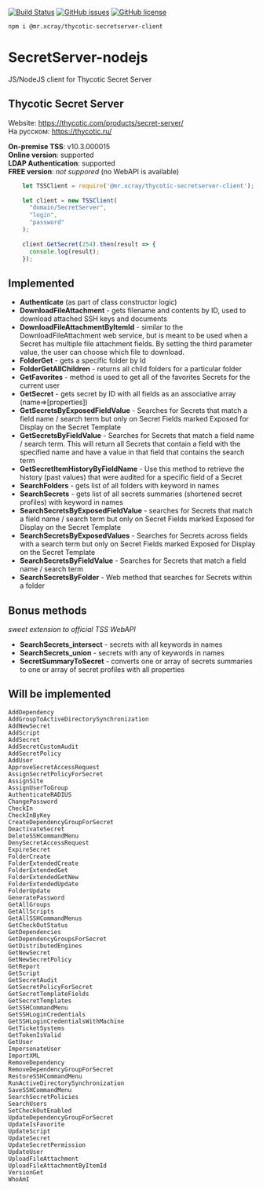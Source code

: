 [![Build Status](https://travis-ci.org/Afigenius/SecretServer-nodejs.svg?branch=master)](https://travis-ci.org/Afigenius/SecretServer-nodejs)
[![GitHub issues](https://img.shields.io/github/issues/Afigenius/SecretServer-nodejs.svg?style=flat)](https://github.com/Afigenius/SecretServer-nodejs/issues)
[![GitHub license](https://img.shields.io/github/license/Afigenius/SecretServer-nodejs.svg?style=flat)](https://github.com/Afigenius/SecretServer-nodejs/blob/master/LICENSE)

    npm i @mr.xcray/thycotic-secretserver-client

# SecretServer-nodejs
JS/NodeJS client for Thycotic Secret Server  

## Thycotic Secret Server  
Website: https://thycotic.com/products/secret-server/  
На русском: https://thycotic.ru/


**On-premise TSS**: v10.3.000015  
**Online version**: supported  
**LDAP Authentication**: supported  
**FREE version**: _not suppored_ (no WebAPI is available)

```JavaScript
    let TSSClient = require('@mr.xcray/thycotic-secretserver-client');
      
    let client = new TSSClient(
      "domain/SecretServer", 
      "login", 
      "password"
    );
      
    client.GetSecret(254).then(result => {
      console.log(result);
    });
```

## Implemented
 - **Authenticate** (as part of class constructor logic)
 - **DownloadFileAttachment** - gets filename and contents by ID, used to download attached SSH keys and documents
 - **DownloadFileAttachmentByItemId** - similar to the DownloadFileAttachment web service, but is meant to be used when a Secret has multiple file attachment fields. By setting the third parameter value, the user can choose which file to download.
 - **FolderGet** - gets a specific folder by Id
 - **FolderGetAllChildren** -  returns all child folders for a particular folder
 - **GetFavorites** - method is used to get all of the favorites Secrets for the current user
 - **GetSecret** - gets secret by ID with all fields as an associative array (name=>[properties])
 - **GetSecretsByExposedFieldValue** - Searches for Secrets that match a field name / search term but only on Secret Fields marked Exposed for Display on the Secret Template
 - **GetSecretsByFieldValue** - Searches for Secrets that match a field name / search term. This will return all Secrets that contain a field with the specified name and have a value in that field that contains the search term
 - **GetSecretItemHistoryByFieldName** - Use this method to retrieve the history (past values) that were audited for a specific field of a Secret
 - **SearchFolders** - gets list of all folders with keyword in names
 - **SearchSecrets** - gets list of all secrets summaries (shortened secret profiles) with keyword in names
 - **SearchSecretsByExposedFieldValue** - searches for Secrets that match a field name / search term but only on Secret Fields marked Exposed for Display on the Secret Template
 - **SearchSecretsByExposedValues** - Searches for Secrets across fields with a search term but only on Secret Fields marked Exposed for Display on the Secret Template
 - **SearchSecretsByFieldValue** - Searches for Secrets that match a field name / search term
 - **SearchSecretsByFolder** - Web method that searches for Secrets within a folder

## Bonus methods
*sweet extension to official TSS WebAPI*
 - **SearchSecrets_intersect** - secrets with all keywords in names
 - **SearchSecrets_union** - secrets with any of keywords in names
 - **SecretSummaryToSecret** - converts one or array of secrets summaries to one or array of secret profiles with all properties

## Will be implemented
    AddDependency
    AddGroupToActiveDirectorySynchronization
    AddNewSecret
    AddScript
    AddSecret
    AddSecretCustomAudit
    AddSecretPolicy
    AddUser
    ApproveSecretAccessRequest
    AssignSecretPolicyForSecret
    AssignSite
    AssignUserToGroup
    AuthenticateRADIUS
    ChangePassword
    CheckIn
    CheckInByKey
    CreateDependencyGroupForSecret
    DeactivateSecret
    DeleteSSHCommandMenu
    DenySecretAccessRequest
    ExpireSecret
    FolderCreate
    FolderExtendedCreate
    FolderExtendedGet
    FolderExtendedGetNew
    FolderExtendedUpdate
    FolderUpdate
    GeneratePassword
    GetAllGroups
    GetAllScripts
    GetAllSSHCommandMenus
    GetCheckOutStatus
    GetDependencies
    GetDependencyGroupsForSecret
    GetDistributedEngines
    GetNewSecret
    GetNewSecretPolicy
    GetReport
    GetScript
    GetSecretAudit
    GetSecretPolicyForSecret
    GetSecretTemplateFields
    GetSecretTemplates
    GetSSHCommandMenu
    GetSSHLoginCredentials
    GetSSHLoginCredentialsWithMachine
    GetTicketSystems
    GetTokenIsValid
    GetUser
    ImpersonateUser
    ImportXML
    RemoveDependency
    RemoveDependencyGroupForSecret
    RestoreSSHCommandMenu
    RunActiveDirectorySynchronization
    SaveSSHCommandMenu
    SearchSecretPolicies
    SearchUsers
    SetCheckOutEnabled
    UpdateDependencyGroupForSecret
    UpdateIsFavorite
    UpdateScript
    UpdateSecret
    UpdateSecretPermission
    UpdateUser
    UploadFileAttachment
    UploadFileAttachmentByItemId
    VersionGet
    WhoAmI
